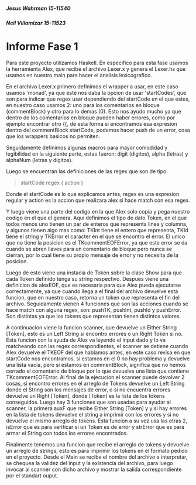 ##### Jesus Wahrman 15-11540  
##### Neil Villamizar 15-11523   
# Informe Fase 1 
Para este proyecto utilizamos Haskell. En especifico para esta fase usamos la herramienta Alex, que recibe el archivo Lexer.x y genera el Lexer.hs que usamos en nuestro main para hacer el analisis lexicografico.

En el archivo Lexer.x primero definimos el wrapper a usar, en este caso usamos 'monad', ya que este nos daba la opcion de usar 'startCodes', que son para indicar que regex usar dependiendo del startCode en el que estes, en nuestro caso usamos 2: uno para los comentarios en bloque (commentBlock) y otro para lo demas (0). Esto nos ayudo mucho ya que dentro de los comentarios en bloque pueden haber errores, como por ejemplo encontrar otro {{, de esta forma si encontramos esa expresion dentro del commentBlock startCode, podemos hacer push de un error, cosa que los wrappers basicos no permiten.

Seguidamente definimos algunas macros para mayor comodidad y legibilidad en la siguiente parte, estas fueron: digit (digitos), alpha (letras) y alphaNum (letras y digitos).

Luego se encuentran las definiciones de las regex que son de tipo:
> startCode      regex       { action }

Donde el startCode es lo que explicamos antes, regex es una expresion regular y action es la accion que realizara alex si hace match con esa regex.

Y luego viene una parte del codigo en la que Alex solo copia y pega nuestro codigo en el que el genera. Aqui definimos el tipo de dato Token, en el que todos menos uno tienen un par de enteros que representa linea y columna, y algunos tienen algo mas como: TKInt tiene el entero que representa, TKId tiene el string y TKError el caracter en el que se encontro el error. El unico que no tiene la posicion es el TKcommentEOFError, ya que este error se da cuando se abren llaves para un comentario de bloque pero nunca se cierran, por lo cual tiene su propio mensaje de error y no necesita de la posicion.

Luego de esto viene una instacia de Token sobre la clase Show para que cada Token definido tenga su string respectivo.
Despues viene una definicion de alexEOF, que es necesaria para que Alex pueda ejecutarse correctamente, ya que cuando llega a el final del archivo devuelve esta funcion, que en nuestro caso, retorna un token que representa el fin del archivo.
Seguidamente vienen 4 funciones que son las acciones cuando se hace match con alguna regex, son: pushTK, pushInt, pushId y pushError. Son distintas ya que los tokens que representan tienen distintos valores.

A continuacion viene la funcion scanner, que devuelve un Either String [Token], esto es un Left String si encontro errores o un Right Token si no. Esta funcion con la ayuda de Alex va leyendo el input dado y lo va matcheando con las regex correspondientes, el scanner se detiene cuando Alex devuelve el TKEOF del que hablamos antes, en este caso revisa en que startCode nos encontramos, si estamos en el 0 no hay problema y devuelve una lista vacia, pero si estamos en commentBlock, significa que no hemos cerrado el comentario de bloque por lo que devuelve una lista que contiene TKcommentEOFError. Al final de la ejecucion el scanner puede devolver 2 cosas, si encontro errores en el arreglo de Tokens devuelve un Left String donde el String son los mensajes de error, o si no encuentra errores devuelve un Right [Token], donde [Token] es la lista de los tokens conseguidos. Luego hay 3 funciones que son usadas para ayudar al scanner, la primera auxF que recibe Either String [Token] y y si hay errores en la lista de tokens devuelve el string a imprimir con los errores y si no devuelve el mismo arreglo de tokens. Esta funcion a su vez usa las otras 2, isError que es para verificar si un Token es de error y strError que es para armar el String con todos los errores encontrados.

Finalmente tenemos una funcion que recibe el arreglo de tokens y devuelve un arreglo de strings, esto es para imprimir los tokens en el formato pedido en el proyecto. Desde el Main se recibe el nombre del archivo a interpretar, se chequea la validez del input y la existencia del archivo, para luego invocar al scanner con dicho archivo y mostrar la salida correspondiente por el standart ouput.
